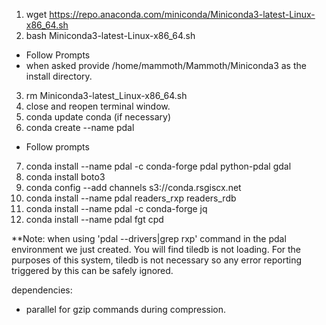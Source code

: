 1. wget https://repo.anaconda.com/miniconda/Miniconda3-latest-Linux-x86_64.sh
2. bash Miniconda3-latest-Linux-x86_64.sh
  - Follow Prompts
  - when asked provide /home/mammoth/Mammoth/Miniconda3 as the install directory.
3. rm Miniconda3-latest_Linux-x86_64.sh
4. close and reopen terminal window.
5. conda update conda (if necessary)
6. conda create --name pdal
  - Follow prompts
7. conda install --name pdal -c conda-forge pdal python-pdal gdal  
8. conda install boto3
9. conda config --add channels s3://conda.rsgiscx.net
10. conda install --name pdal readers_rxp readers_rdb
11. conda install --name pdal -c conda-forge jq
12. conda install --name pdal fgt cpd

**Note: when using 'pdal --drivers|grep rxp' command in the pdal environment we
just created.  You will find tiledb is not loading.  For the purposes of this
system, tiledb is not necessary so any error reporting triggered by this can be
safely ignored.

dependencies:
- parallel for gzip commands during compression.

